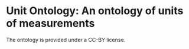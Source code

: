 # Unit Ontology: An ontology of units of measurements

The ontology is provided under a CC-BY license.
